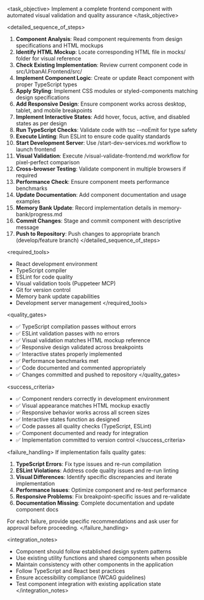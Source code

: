 <task_objective>
Implement a complete frontend component with automated visual validation and quality assurance
</task_objective>

<detailed_sequence_of_steps>
1. **Component Analysis**: Read component requirements from design specifications and HTML mockups
2. **Identify HTML Mockup**: Locate corresponding HTML file in mocks/ folder for visual reference
3. **Check Existing Implementation**: Review current component code in src/UrbanAI.Frontend/src/
4. **Implement Component Logic**: Create or update React component with proper TypeScript types
5. **Apply Styling**: Implement CSS modules or styled-components matching design specifications
6. **Add Responsive Design**: Ensure component works across desktop, tablet, and mobile breakpoints
7. **Implement Interactive States**: Add hover, focus, active, and disabled states as per design
8. **Run TypeScript Checks**: Validate code with tsc --noEmit for type safety
9. **Execute Linting**: Run ESLint to ensure code quality standards
10. **Start Development Server**: Use /start-dev-services.md workflow to launch frontend
11. **Visual Validation**: Execute /visual-validate-frontend.md workflow for pixel-perfect comparison
12. **Cross-browser Testing**: Validate component in multiple browsers if required
13. **Performance Check**: Ensure component meets performance benchmarks
14. **Update Documentation**: Add component documentation and usage examples
15. **Memory Bank Update**: Record implementation details in memory-bank/progress.md
16. **Commit Changes**: Stage and commit component with descriptive message
17. **Push to Repository**: Push changes to appropriate branch (develop/feature branch)
</detailed_sequence_of_steps>

<required_tools>
- React development environment
- TypeScript compiler
- ESLint for code quality
- Visual validation tools (Puppeteer MCP)
- Git for version control
- Memory bank update capabilities
- Development server management
</required_tools>

<quality_gates>
- ✅ TypeScript compilation passes without errors
- ✅ ESLint validation passes with no errors
- ✅ Visual validation matches HTML mockup reference
- ✅ Responsive design validated across breakpoints
- ✅ Interactive states properly implemented
- ✅ Performance benchmarks met
- ✅ Code documented and commented appropriately
- ✅ Changes committed and pushed to repository
</quality_gates>

<success_criteria>
- ✅ Component renders correctly in development environment
- ✅ Visual appearance matches HTML mockup exactly
- ✅ Responsive behavior works across all screen sizes
- ✅ Interactive states function as designed
- ✅ Code passes all quality checks (TypeScript, ESLint)
- ✅ Component documented and ready for integration
- ✅ Implementation committed to version control
</success_criteria>

<failure_handling>
If implementation fails quality gates:
1. **TypeScript Errors**: Fix type issues and re-run compilation
2. **ESLint Violations**: Address code quality issues and re-run linting
3. **Visual Differences**: Identify specific discrepancies and iterate implementation
4. **Performance Issues**: Optimize component and re-test performance
5. **Responsive Problems**: Fix breakpoint-specific issues and re-validate
6. **Documentation Missing**: Complete documentation and update component docs

For each failure, provide specific recommendations and ask user for approval before proceeding.
</failure_handling>

<integration_notes>
- Component should follow established design system patterns
- Use existing utility functions and shared components when possible
- Maintain consistency with other components in the application
- Follow TypeScript and React best practices
- Ensure accessibility compliance (WCAG guidelines)
- Test component integration with existing application state
</integration_notes>
